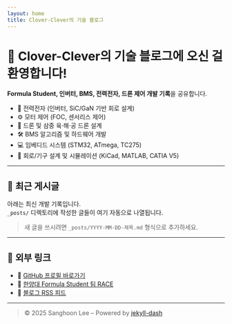 ```yaml
---
layout: home
title: Clover-Clever의 기술 블로그
---
```


# 👋 Clover-Clever의 기술 블로그에 오신 걸 환영합니다!

**Formula Student, 인버터, BMS, 전력전자, 드론 제어 개발 기록**을 공유합니다.  

- 🔋 전력전자 (인버터, SiC/GaN 기반 회로 설계)
- ⚙️ 모터 제어 (FOC, 센서리스 제어)
- 🧠 드론 및 삼중 육·해·공 드론 설계
- 🛠️ BMS 알고리즘 및 하드웨어 개발
- 💻 임베디드 시스템 (STM32, ATmega, TC275)
- 📐 회로/기구 설계 및 시뮬레이션 (KiCad, MATLAB, CATIA V5)

---

## 📢 최근 게시글

아래는 최신 개발 기록입니다.  
`_posts/` 디렉토리에 작성한 글들이 여기 자동으로 나열됩니다.

> 새 글을 쓰시려면 `_posts/YYYY-MM-DD-제목.md` 형식으로 추가하세요.

---

## 🔗 외부 링크

- 💼 [GitHub 프로필 바로가기](https://github.com/clover-clever)
- 🏁 [한양대 Formula Student 팀 RACE](https://www.racehanyang.com/)
- 📝 [블로그 RSS 피드](/feed.xml)

---

> © 2025 Sanghoon Lee – Powered by [jekyll-dash](https://github.com/bitbrain/jekyll-dash)
